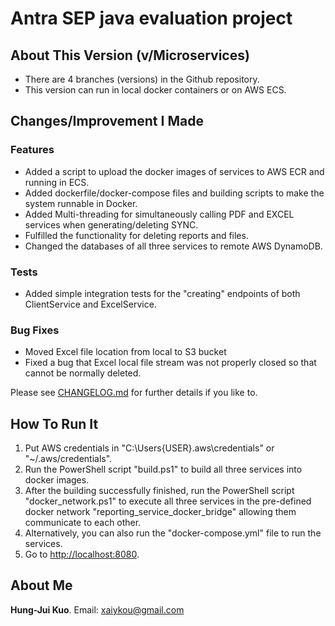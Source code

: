 # Antra SEP java evaluation project

## About This Version (v/Microservices)

* There are 4 branches (versions) in the Github repository.
* This version can run in local docker containers or on AWS ECS.

## Changes/Improvement I Made

### Features

* Added a script to upload the docker images of services to AWS ECR and running in ECS.
* Added dockerfile/docker-compose files and building scripts to make the system runnable in Docker.
* Added Multi-threading for simultaneously calling PDF and EXCEL services when generating/deleting SYNC.
* Fulfilled the functionality for deleting reports and files.
* Changed the databases of all three services to remote AWS DynamoDB.

### Tests

* Added simple integration tests for the "creating" endpoints of both ClientService and ExcelService.

### Bug Fixes

* Moved Excel file location from local to S3 bucket
* Fixed a bug that Excel local file stream was not properly closed so that cannot be normally deleted.

Please see [CHANGELOG.md](./CHANGELOG.md) for further details if you like to.

## How To Run It

1. Put AWS credentials in "C:\Users\{USER}\.aws\credentials" or "~/.aws/credentials".
2. Run the PowerShell script "build.ps1" to build all three services into docker images.
3. After the building successfully finished, run the PowerShell script "docker_network.ps1" to execute all three
   services in the pre-defined docker network "reporting_service_docker_bridge" allowing them communicate to each other.
4. Alternatively, you can also run the "docker-compose.yml" file to run the services.
5. Go to [http://localhost:8080](http://localhost:8080).

## About Me

**Hung-Jui Kuo**. Email: [xaiykou@gmail.com](xaiykou@gmail.com) 
